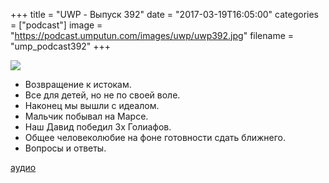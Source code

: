 +++
title = "UWP - Выпуск 392"
date = "2017-03-19T16:05:00"
categories = ["podcast"]
image = "https://podcast.umputun.com/images/uwp/uwp392.jpg"
filename = "ump_podcast392"
+++


![](https://podcast.umputun.com/images/uwp/uwp392.jpg)

- Возвращение к истокам.
- Все для детей, но не по своей воле.
- Наконец мы вышли с идеалом.
- Мальчик побывал на Марсе.
- Наш Давид победил 3х Голиафов.
- Общее человеколюбие на фоне готовности сдать ближнего.
- Вопросы и ответы.


[аудио](https://podcast.umputun.com/media/ump_podcast392.mp3)
<audio src="https://podcast.umputun.com/media/ump_podcast392.mp3" preload="none"></audio>